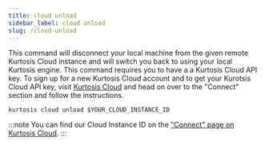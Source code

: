 ```yaml
---
title: cloud unload
sidebar_label: cloud unload
slug: /cloud-unload
---
```


This command will disconnect your local machine from the given remote Kurtosis Cloud instance and will switch you back to using your local Kurtosis engine. This command requires you to have a a Kurtosis Cloud API key. To sign up for a new Kurtosis Cloud account and to get your Kurotsis Cloud API key, visit [Kurtosis Cloud](https://cloud.kurtosis.com) and head on over to the "Connect" section and follow the instructions. 

```
kurtosis cloud unload $YOUR_CLOUD_INSTANCE_ID
```

:::note
You can find our Cloud Instance ID on the ["Connect" page on Kurtosis Cloud](https://cloud.kurtosis.com/connect).
:::